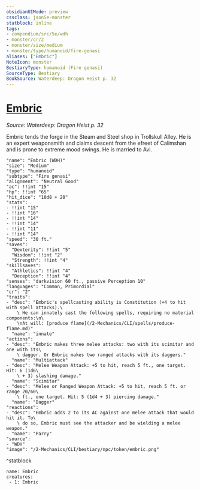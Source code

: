 ```yaml
---
obsidianUIMode: preview
cssclass: json5e-monster
statblock: inline
tags:
- compendium/src/5e/wdh
- monster/cr/2
- monster/size/medium
- monster/type/humanoid/fire-genasi
aliases: ["Embric"]
NoteIcon: monster
BestiaryType: humanoid (Fire genasi)
SourceType: Bestiary
BookSource: Waterdeep: Dragon Heist p. 32
---
```

# [Embric](2-Mechanics/CLI/bestiary/npc/embric-wdh.md)
*Source: Waterdeep: Dragon Heist p. 32*  

Embric tends the forge in the Steam and Steel shop in Trollskull Alley. He is an expert weaponsmith and claims descent from the efreet of Calimshan and is prone to extreme mood swings. He is married to Avi.

```statblock
"name": "Embric (WDH)"
"size": "Medium"
"type": "humanoid"
"subtype": "Fire genasi"
"alignment": "Neutral Good"
"ac": !!int "15"
"hp": !!int "65"
"hit_dice": "10d8 + 20"
"stats":
- !!int "15"
- !!int "16"
- !!int "14"
- !!int "14"
- !!int "11"
- !!int "14"
"speed": "30 ft."
"saves":
  "Dexterity": !!int "5"
  "Wisdom": !!int "2"
  "Strength": !!int "4"
"skillsaves":
  "Athletics": !!int "4"
  "Deception": !!int "4"
"senses": "darkvision 60 ft., passive Perception 10"
"languages": "Common, Primordial"
"cr": "2"
"traits":
- "desc": "Embric's spellcasting ability is Constitution (+4 to hit with spell attacks).\
    \ He can innately cast the following spells, requiring no material components:\n\
    \nAt will: [produce flame](/2-Mechanics/CLI/spells/produce-flame.md)"
  "name": "innate"
"actions":
- "desc": "Embric makes three melee attacks: two with its scimitar and one with its\
    \ dagger. Or Embric makes two ranged attacks with its daggers."
  "name": "Multiattack"
- "desc": "Melee Weapon Attack: +5 to hit, reach 5 ft., one target. Hit: 6 (1d6\
    \ + 3) slashing damage."
  "name": "Scimitar"
- "desc": "Melee or Ranged Weapon Attack: +5 to hit, reach 5 ft. or range 20/60\
    \ ft., one target. Hit: 5 (1d4 + 3) piercing damage."
  "name": "Dagger"
"reactions":
- "desc": "Embric adds 2 to its AC against one melee attack that would hit it. To\
    \ do so, Embric must see the attacker and be wielding a melee weapon."
  "name": "Parry"
"source":
- "WDH"
"image": "/2-Mechanics/CLI/bestiary/npc/token/embric.png"
```
^statblock

```encounter-table
name: Embric
creatures:
 - 1: Embric
```